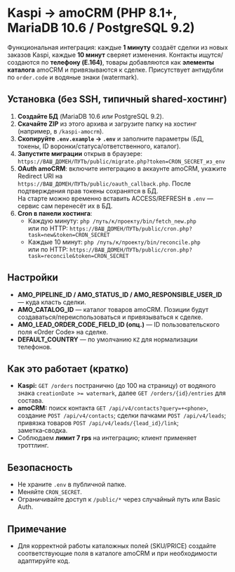 # Kaspi → amoCRM (PHP 8.1+, MariaDB 10.6 / PostgreSQL 9.2)

Функциональная интеграция: каждые **1 минуту** создаёт сделки из новых заказов Kaspi, каждые **10 минут** сверяет изменения. Контакты ищутся/создаются по **телефону (E.164)**, товары добавляются как **элементы каталога** amoCRM и привязываются к сделке. Присутствует антидубли по `order.code` и водяные знаки (watermark).

## Установка (без SSH, типичный shared-хостинг)

1. **Создайте БД** (MariaDB 10.6 *или* PostgreSQL 9.2).  
2. **Скачайте ZIP** из этого архива и загрузите папку на хостинг (например, в `/kaspi-amocrm`).  
3. **Скопируйте `.env.example` → `.env`** и заполните параметры (БД, токены, ID воронки/статуса/ответственного, каталог).  
4. **Запустите миграции** открыв в браузере:  
   `https://ВАШ_ДОМЕН/ПУТЬ/public/migrate.php?token=CRON_SECRET_из_env`  
5. **OAuth amoCRM**: включите интеграцию в аккаунте amoCRM, укажите Redirect URI на  
   `https://ВАШ_ДОМЕН/ПУТЬ/public/oauth_callback.php`. После подтверждения прав токены сохранятся в БД.  
   На старте можно временно вставить ACCESS/REFRESH в `.env` — сервис сам перенесёт их в БД.
6. **Cron в панели хостинга**:  
   - Каждую минуту: `php /путь/к/проекту/bin/fetch_new.php`  
     или по HTTP: `https://ВАШ_ДОМЕН/ПУТЬ/public/cron.php?task=new&token=CRON_SECRET`
   - Каждые 10 минут: `php /путь/к/проекту/bin/reconcile.php`  
     или по HTTP: `https://ВАШ_ДОМЕН/ПУТЬ/public/cron.php?task=reconcile&token=CRON_SECRET`

## Настройки

- **AMO_PIPELINE_ID / AMO_STATUS_ID / AMO_RESPONSIBLE_USER_ID** — куда класть сделки.  
- **AMO_CATALOG_ID** — каталог товаров amoCRM. Позиции будут создаваться/переиспользоваться и привязываться к сделке.  
- **AMO_LEAD_ORDER_CODE_FIELD_ID (опц.)** — ID пользовательского поля «Order Code» на сделке.  
- **DEFAULT_COUNTRY** — по умолчанию `KZ` для нормализации телефонов.

## Как это работает (кратко)

- **Kaspi:** `GET /orders` постранично (до 100 на страницу) от водяного знака `creationDate >= watermark`, далее `GET /orders/{id}/entries` для состава.  
- **amoCRM:** поиск контакта `GET /api/v4/contacts?query=+<phone>`, создание `POST /api/v4/contacts`; сделки пачками `POST /api/v4/leads`; привязка товаров `POST /api/v4/leads/{lead_id}/link`; заметка‑сводка.  
- Соблюдаем **лимит 7 rps** на интеграцию; клиент применяет троттлинг.

## Безопасность

- Не храните `.env` в публичной папке.  
- Меняйте `CRON_SECRET`.  
- Ограничивайте доступ к `/public/*` через случайный путь или Basic Auth.

## Примечание

- Для корректной работы каталожных полей (SKU/PRICE) создайте соответствующие поля в каталоге amoCRM и при необходимости адаптируйте код.
